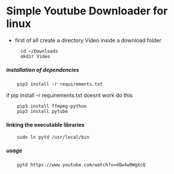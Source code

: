 # Simple Youtube Downloader for linux

- first of all create a directory Video inside a download folder 

		cd ~/Downloads
		mkdir Video

##### installation of dependencies

		pip3 install -r requirements.txt

if pip install -r requirements.txt doesnt work do this

		pip3 install ffmpeg-python
		pip3 install pytube

#### linking the executable libraries 

		sudo ln pytd /usr/local/bin

##### usage
		pytd https://www.youtube.com/watch?v=dQw4w9WgXcQ